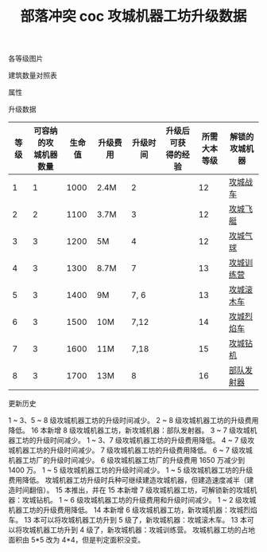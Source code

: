 ﻿---
title: "部落冲突 coc 攻城机器工坊升级数据"
navTitle: "攻城机器工坊"
shownTitle: "攻城机器工坊"
description: "攻城机器工坊是专门建造攻城机器的地方。升级攻城机器工坊以解锁不同的攻城机器！"
module: upgrade-home
imgFolder: home_buildings/0486
wiki: https://clashofclans.fandom.com/wiki/Workshop
canonical: /upgrade/0486-Workshop
---

<UnitInfo :folder="$frontmatter.imgFolder" imgSrc="Workshop8.png" :imgAlt="$frontmatter.navTitle" :description="$frontmatter.description" :isSmallImg="true" />

<SmallTitle>各等级图片</SmallTitle>

<Panel>
    <UnitImgGroup :folder="$frontmatter.imgFolder">
        <UnitImg imgTitle="1 级" imgSrc="Workshop1.png" />
        <UnitImg imgTitle="2 级" imgSrc="Workshop2.png" />
        <UnitImg imgTitle="3 级" imgSrc="Workshop3.png" />
        <UnitImg imgTitle="4 级" imgSrc="Workshop4.png" />
        <UnitImg imgTitle="5 级" imgSrc="Workshop5.png" />
        <UnitImg imgTitle="6 级" imgSrc="Workshop6.png" />
        <UnitImg imgTitle="7 级" imgSrc="Workshop7.png" />
        <UnitImg imgTitle="8 级" imgSrc="Workshop8.png" />
    </UnitImgGroup>
</Panel>

<SmallTitle>建筑数量对照表</SmallTitle>

<BuildingNum>
    <BuildingNumRow title="大本等级" num="1 - 11, 12 - 17" />
    <BuildingNumRow title="建筑数量" num="     0,       1" />
</BuildingNum>

<SmallTitle>属性</SmallTitle>

<UnitProperties>
    <UnitProperty pKey="占地面积" pValue="4×4" />
    <UnitProperty pKey="判定面积" pValue="4×4" :isJudgeSquare="true" />
</UnitProperties>

<SmallTitle>升级数据</SmallTitle>

<script setup>
const tableExtraInfo = [
    {
        "column": 3,
        "type": "cost",
        "gpClass": "building",
        "icon": "Elixir"
    },
    {
        "column": 4,
        "type": "time",
        "gpClass": "building"
    },
    {
        "column": 5,
        "type": "exp",
        "icon": "Exp"
    }
];
</script>

<UnitTable :tableExtraInfo="tableExtraInfo">

| 等级 |可容纳的攻<br>城机器数量| 生命值 | 升级费用 | 升级时间 |升级后可获<br>得的经验|所需<br>大本等级|解锁的<br>攻城机器|
| ---- |          ---         |   --- |    ---   |   ---   |         ---        |       ---     |        ----     |
|   1  |           1          |  1000 |   2.4M   |    2    |                    |       12      |<a href="/upgrade/0240-Wall-Wrecker">攻城战车</a>|
|   2  |           2          |  1100 |   3.7M   |    3    |                    |       12      |<a href="/upgrade/0241-Battle-Blimp">攻城飞艇</a>|
|   3  |           3          |  1200 |     5M   |    4    |                    |       12      |<a href="/upgrade/0242-Stone-Slammer">攻城气球</a>|
|   4  |           3          |  1300 |   8.7M   |    7    |                    |       13      |<a href="/upgrade/0243-Siege-Barracks">攻城训练营</a>|
|   5  |           3          |  1400 |     9M   |    7, 6 |                    |       13      |<a href="/upgrade/0244-Log-Launcher">攻城滚木车</a>|
|   6  |           3          |  1500 |    10M   |    7,12 |                    |       14      |<a href="/upgrade/0245-Flame-Flinger">攻城烈焰车</a>|
|   7  |           3          |  1600 |    11M   |    7,18 |                    |       15      |<a href="/upgrade/0246-Battle-Drill">攻城钻机</a>|
|   8  |           3          |  1700 |    13M   |    8    |                    |       16      |<a href="/upgrade/0247-Troop-Launcher">部队发射器</a>|
</UnitTable>

<SmallTitle>更新历史</SmallTitle>

<Timeline>
    <TimelineItem date="2025/03/24"> 
        <TimelineRow>1 ~ 3、5 ~ 8 级攻城机器工坊的升级时间减少。</TimelineRow>
        <TimelineRow>2 ~ 8 级攻城机器工坊的升级费用降低。</TimelineRow>
    </TimelineItem>
    <TimelineItem date="2025/02/10">  
        <TimelineRow>16 本新增 8 级攻城机器工坊，新攻城机器：部队发射器。</TimelineRow>
    </TimelineItem>
    <TimelineItem date="2024/11/25">  
        <TimelineRow>3 ~ 7 级攻城机器工坊的升级时间减少。</TimelineRow>
        <TimelineRow>1 ~ 3、7 级攻城机器工坊的升级费用降低。</TimelineRow>
    </TimelineItem>
    <TimelineItem date="2024/06/18">
        <TimelineRow>4 ~ 7 级攻城机器工坊的升级时间减少。</TimelineRow>
        <TimelineRow>7 级攻城机器工坊的升级费用降低。</TimelineRow>
    </TimelineItem>
    <TimelineItem date="2023/12/12">
        <TimelineRow>6 ~ 7 级攻城机器工坊厂的升级时间减少。</TimelineRow>
        <TimelineRow>6 级攻城机器工坊厂的升级费用 1650 万减少到 1400 万。</TimelineRow>
    </TimelineItem>
    <TimelineItem date="2023/06/12">
        <TimelineRow>1 ~ 5 级攻城机器工坊的升级时间减少。</TimelineRow>
        <TimelineRow>1 ~ 5 级攻城机器工坊的升级费用降低。</TimelineRow>
    </TimelineItem>
    <TimelineItem date="2022/10/10">
        <TimelineRow>攻城机器工坊升级时兵种可继续建造攻城机器，但建造速度减半（建造时间翻倍）。</TimelineRow>
        <TimelineRow>15 本推出，并在 15 本新增 7 级攻城机器工坊，可解锁新的攻城机器：攻城钻机。</TimelineRow>
        <TimelineRow>1 ~ 6 级攻城机器工坊的升级费用和升级时间减少。</TimelineRow>
    </TimelineItem>
    <TimelineItem date="2021/12/09">
        <TimelineRow>1 ~ 2 级攻城机器工坊的升级费用降低。</TimelineRow>
        <TimelineRow>14 本新增 6 级攻城机器工坊，新攻城机器：攻城烈焰车。</TimelineRow>
    </TimelineItem>
    <TimelineItem date="2020/12/07">
        <TimelineRow>13 本可以将攻城机器工坊升到 5 级了，新攻城机器：攻城滚木车。</TimelineRow>
    </TimelineItem> 
        <TimelineItem date="2019/04/02">
        <TimelineRow>13 本可以将攻城机器工坊升到 4 级了，新攻城机器：攻城训练营。</TimelineRow>
        <TimelineRow>攻城机器工坊的占地面积由 5*5 改为 4*4，但是判定面积没变。</TimelineRow>
    </TimelineItem>    
    <TimelineItem :historyBottom="true" />
</Timeline>